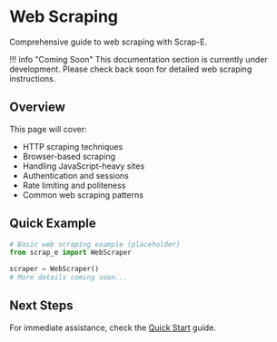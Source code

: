 # Web Scraping

Comprehensive guide to web scraping with Scrap-E.

!!! info "Coming Soon"
    This documentation section is currently under development. Please check back soon for detailed web scraping instructions.

## Overview

This page will cover:

- HTTP scraping techniques
- Browser-based scraping
- Handling JavaScript-heavy sites
- Authentication and sessions
- Rate limiting and politeness
- Common web scraping patterns

## Quick Example

```python
# Basic web scraping example (placeholder)
from scrap_e import WebScraper

scraper = WebScraper()
# More details coming soon...
```

## Next Steps

For immediate assistance, check the [Quick Start](../getting-started/quickstart.md) guide.
